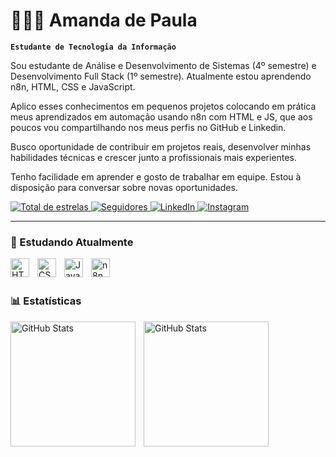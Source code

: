 # 👩🏻‍💻 Amanda de Paula

**`Estudante de Tecnologia da Informação`**

Sou estudante de Análise e Desenvolvimento de Sistemas (4º semestre) e Desenvolvimento Full Stack (1º semestre). Atualmente estou aprendendo n8n, HTML, CSS e JavaScript.

Aplico esses conhecimentos em pequenos projetos colocando em prática meus aprendizados em automação usando n8n com HTML e JS, que aos poucos vou compartilhando nos meus perfis no GitHub e Linkedin.

Busco oportunidade de contribuir em projetos reais, desenvolver minhas habilidades técnicas e crescer junto a profissionais mais experientes.

Tenho facilidade em aprender e gosto de trabalhar em equipe.
Estou à disposição para conversar sobre novas oportunidades.

<p align="left">
    <a href="https://github.com/mandiwho?tab=repositories">
        <img 
            alt="Total de estrelas" 
            title="Total de estrelas GitHub" 
            src="https://custom-icon-badges.demolab.com/github/stars/mandiwho?color=55960c&style=for-the-badge&labelColor=488207&logo=star&label=estrelas"
        />
    </a>
    <a href="https://github.com/mandiwho?tab=followers">
        <img 
            alt="Seguidores" 
            title="Me siga no GitHub" 
            src="https://custom-icon-badges.demolab.com/github/followers/mandiwho?color=236ad3&labelColor=1155ba&style=for-the-badge&logo=github&label=Seguidores&logoColor=white"
        />
    </a>
    <a href="https://www.linkedin.com/in/amandacpn/">
        <img 
            alt="LinkedIn" 
            title="Conecte-se comigo no LinkedIn" 
            src="https://custom-icon-badges.demolab.com/badge/-LinkedIn-0A66C2?style=for-the-badge&logo=linkedin&logoColor=white"
        />
    </a>

<a href="https://www.instagram.com/amandacpn">
        <img 
            alt="Instagram" 
            title="Me siga no Instagram" 
            src="https://custom-icon-badges.demolab.com/badge/Instagram-seguidores?color=6228D7&labelColor=6228D7&style=for-the-badge&logo=instagram&logoColor=white"
        />
    </a>
</p>

---

### 🤖 Estudando Atualmente

<img 
    align="left" 
    alt="HTML"
    title="HTML" 
    width="30px" 
    style="padding-right: 10px;" 
    src="https://cdn.jsdelivr.net/gh/devicons/devicon@latest/icons/html5/html5-original.svg" 
/>
<img 
    align="left" 
    alt="CSS" 
    title="CSS"
    width="30px" 
    style="padding-right: 10px;" 
    src="https://cdn.jsdelivr.net/gh/devicons/devicon@latest/icons/css3/css3-original.svg" 
/>
<img 
    align="left" 
    alt="JavaScript" 
    title="JavaScript"
    width="30px" 
    style="padding-right: 10px;" 
    src="https://cdn.jsdelivr.net/gh/devicons/devicon@latest/icons/javascript/javascript-original.svg" 
/>
<img 
    align="left" 
    alt="n8n"
    title="n8n" 
    width="30px" 
    style="padding-right: 10px;" 
    src="https://cdn.jsdelivr.net/gh/homarr-labs/dashboard-icons/svg/n8n.svg" 
/>

<br/>
<br/>

### 📊 Estatísticas

<p>
  <img 
    align="left" 
    alt="GitHub Stats" 
    height="200" 
    style="padding-right: 10px;" 
    src="https://github-readme-stats.vercel.app/api?username=mandiwho&show_icons=true&theme=tokyonight&include_all_commits=true&locale=pt-br" 
  />

<img 
      align="left" 
      alt="GitHub Stats" 
      height="200" 
      src="https://github-readme-stats.vercel.app/api/top-langs/?username=mandiwho&theme=tokyonight&layout=compact&custom_title=Tecnologias&langs_count=9" 
  />

</p>
          
